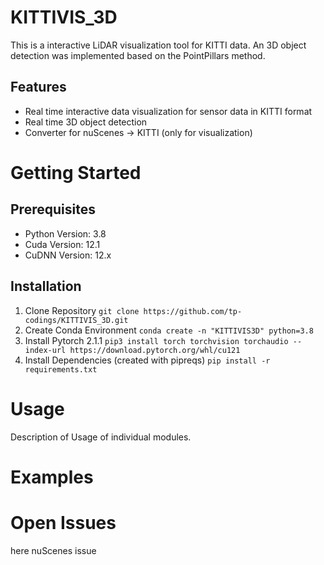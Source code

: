 # KITTIVIS_3D
This is a interactive LiDAR visualization tool for KITTI data. An 3D object detection was implemented based on the PointPillars method.
## Features
- Real time interactive data visualization for sensor data in KITTI format
- Real time 3D object detection
- Converter for nuScenes -> KITTI (only for visualization)
  

# Getting Started 
## Prerequisites
- Python Version: 3.8
- Cuda Version: 12.1
- CuDNN Version: 12.x

## Installation
1. Clone Repository
`git clone https://github.com/tp-codings/KITTIVIS_3D.git`
2. Create Conda Environment
`conda create -n "KITTIVIS3D" python=3.8`
3. Install Pytorch 2.1.1
`pip3 install torch torchvision torchaudio --index-url https://download.pytorch.org/whl/cu121`
4. Install Dependencies (created with pipreqs)
`pip install -r requirements.txt`

# Usage
Description of Usage of individual modules.

# Examples

# Open Issues
here nuScenes issue

